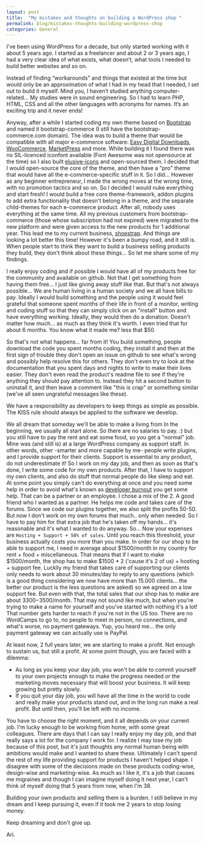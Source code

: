 ```yaml
---
layout: post
title:  "My mistakes and thoughts on building a WordPress shop "
permalink: blog/mistakes-thoughts-building-wordpress-shop
categories: General
---
```


I've been using WordPress for a decade, but only started working with it about 5 years ago. I started as a freelancer and about 2 or 3 years ago, I had a very clear idea of what exists, what doesn’t, what tools I needed to build better websites and so on.

Instead of finding “workarounds” and things that existed at the time but would only be an approximation of what I had in my head that I needed, I set out to build it myself. Mind you, I haven’t studied anything computer-related… My studies were in sound engineering. So I had to learn PHP, HTML, CSS and all the other languages with acronyms for names. It’s an exciting trip and it never ends!

Anyway, after a while I started coding my own theme based on [Bootstrap](http://getbootstrap.com) and named it bootstrap-commerce (I still have the bootstrap-commerce.com domain).
The idea was to build a theme that would be compatible with all major e-commerce software: [Easy Digital Downloads](http://easydigitaldownloads.com), [WooCommerce](http://www.woothemes.com/woocommerce/), [MarketPress](https://premium.wpmudev.org/project/e-commerce/) and more.
While building it I found there was no SIL-licenced iconfont available (Font Awesome was not opensource at the time) so I also built [elusive-icons](http://shoestrap.org/downloads/elusive-icons-webfont/) and open-sourced them. I decided that I would open-source the core of the theme, and then have a "pro" theme that would have all the e-commerce-specific stuff in it. So I did... However as any beginner entrepreneur, I made the wrong moves at the wrong time, with no promotion tactics and so on.
So I decided I would nuke everything and start fresh! I would build a free core theme-framework, addon plugins to add extra functionality that doesn't belong in a theme, and the separate child-themes for each e-commerce product. After all, nobody uses everything at the same time. All my previous customers from bootstrap-commerce (those whose subscription had not expired) were migrated to the new platform and were given access to the new products for 1 additional year.
This lead me to my current business, [shoestrap](http://shoestrap.org). And things are looking a lot better this time! However it's been a bumpy road, and it still is. When people start to think they want to build a business selling products they build, they don't think about these things... So let me share some of my findings.

I really enjoy coding and if possible I would have all of my products free for the community and available on github. Not that I get something from having them free... I just like giving away stuff like that. But that's not always possible... We are human living in a human society and we all have bills to pay.
Ideally I would build something and the people using it would feel grateful that someone spent months of their life in front of a monitor, writing and coding stuff so that they can simply click on an "install" button and have everything working. Ideally, they would then do a donation. Doesn't matter how much... as much as they think it's worth. I even tried that for about 6 months. You know what it made me? less that $50.

So that's not what happens... far from it! You build something, people download the code you spent months coding, they install it and then at the first sign of trouble they don't open an issue on github to see what's wrong and possibly help resolve this for others. They don't even try to look at the documentation that you spent days and nights to write to make their lives easier. They don't even read the product's readme file to see if they're anything they should pay attention to.
Instead they hit a second button to uninstall it, and then leave a comment like "this is crap" or something similar (we've all seen ungrateful messages like these).

We have a responsibility as developers to keep things as simple as possible. The KISS rule should always be applied to the software we develop.


We all dream that someday we'll be able to make a living from
In the beginning, we usually all start alone. So there are no salaries to pay. :) but you still have to pay the rent and eat some food, so you get a "normal" job. Mine was (and still is) at a large WordPress company as support staff. In other words, other -smarter and more capable by me- people write plugins, and I provide support for their clients. Support is essential to any product, do not underestimate it!
So I work on my day job, and then as soon as that's done, I write some code for my own products. After that, I have to support my own clients, and also do stuff that normal people do like sleep and eat.
At some point you simply can't do everything at once and you need some help in order to avoid what's known as [developer burnout](http://tech.onthis.net/2011/06/16/top-10-symptoms-of-developer-burnout/) you get some help. That can be a partner or an employee. I chose a mix of the 2. A good friend who I wanted as a partner. He helps me code and takes care of the forums. Since we code our plugins together, we also split the profits 50-50. But now I don't work on my own forums that much.. only when needed. So I have to pay him for that extra job that he's taken off my hands... it's reasonable and it's what I wanted to do anyway.
So... Now your expenses are `Hosting + Support + 50% of sales`. Until you reach this threshold, your business actually costs you more than you make.
In order for our shop to be able to support me, I need in average about $1500/month in my country for rent + food + miscellaneous.
That means that if I want to make $1500/month, the shop has to make $1500 * 2 ('cause it's 2 of us) + hosting + support fee. Luckily my friend that takes care of supporting our clients only needs to work about 30 minutes/day to reply to any questions (which is a good thing considering we now have more than 15.000 clients... the better our product is the less questions are asked) so we agreed on a low support fee. But even with that, the total sales that our shop has to make are about $3300-$3500/month. That may not sound like much, but when you're trying to make a name for yourself and you've started with nothing it's a lot!
That number gets harder to reach if you're not in the US too. There are no WordCamps to go to, no people to meet in person, no connections, and what's worse, no payment gateways. Yup, you heard me... the only payment gateway we can actually use is PayPal.

At least now, 2 full years later, we are starting to make a profit. Not enough to sustain us, but still a profit.
At some point though, you are faced with a dilemma:

* As long as you keep your day job, you won't be able to commit yourself to your own projects enough to make the progress needed or the marketing moves necessary that will boost your business. It will keep growing but pretty slowly.
* If you quit your day job, you will have all the time in the world to code and really make your products stand out, and in the long run make a real profit. But until then, you'll be left with no income.

You have to choose the right moment, and it all depends on your current job. I'm lucky enough to be working from home, with some great colleagues. There are days that I can say I really enjoy my day job, and that really says a lot for the company I work for.
I realize I may lose my job because of this post, but it's just thoughts any normal human being with ambitions would make and I wanted to share these.
Ultimately I can't spend the rest of my life providing support for products I haven't helped shape.
I disagree with some of the decisions made on these products coding-wise, design-wise and marketing-wise.
As much as I like it, it's a job that causes me migraines and though I can imagine myself doing it next year, I can't think of myself doing that 5 years from now, when I'm 38.

Building your own products and selling them is a burden.
I still believe in my dream and I keep pursuing it, even if it took me 2 years to stop losing money.

Keep dreaming and don't give up.

Ari.
